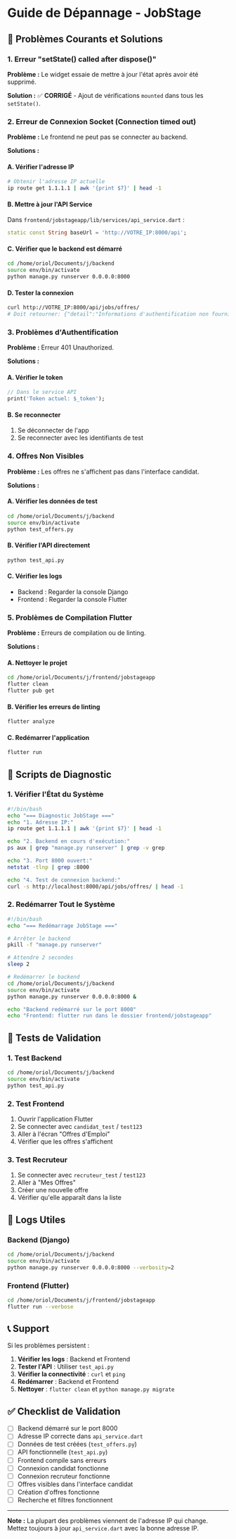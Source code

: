 # Guide de Dépannage - JobStage

## 🚨 Problèmes Courants et Solutions

### 1. Erreur "setState() called after dispose()"

**Problème :** Le widget essaie de mettre à jour l'état après avoir été supprimé.

**Solution :** ✅ **CORRIGÉ** - Ajout de vérifications `mounted` dans tous les `setState()`.

### 2. Erreur de Connexion Socket (Connection timed out)

**Problème :** Le frontend ne peut pas se connecter au backend.

**Solutions :**

#### A. Vérifier l'adresse IP
```bash
# Obtenir l'adresse IP actuelle
ip route get 1.1.1.1 | awk '{print $7}' | head -1
```

#### B. Mettre à jour l'API Service
Dans `frontend/jobstageapp/lib/services/api_service.dart` :
```dart
static const String baseUrl = 'http://VOTRE_IP:8000/api';
```

#### C. Vérifier que le backend est démarré
```bash
cd /home/oriol/Documents/j/backend
source env/bin/activate
python manage.py runserver 0.0.0.0:8000
```

#### D. Tester la connexion
```bash
curl http://VOTRE_IP:8000/api/jobs/offres/
# Doit retourner: {"detail":"Informations d'authentification non fournies."}
```

### 3. Problèmes d'Authentification

**Problème :** Erreur 401 Unauthorized.

**Solutions :**

#### A. Vérifier le token
```dart
// Dans le service API
print('Token actuel: $_token');
```

#### B. Se reconnecter
1. Se déconnecter de l'app
2. Se reconnecter avec les identifiants de test

### 4. Offres Non Visibles

**Problème :** Les offres ne s'affichent pas dans l'interface candidat.

**Solutions :**

#### A. Vérifier les données de test
```bash
cd /home/oriol/Documents/j/backend
source env/bin/activate
python test_offers.py
```

#### B. Vérifier l'API directement
```bash
python test_api.py
```

#### C. Vérifier les logs
- Backend : Regarder la console Django
- Frontend : Regarder la console Flutter

### 5. Problèmes de Compilation Flutter

**Problème :** Erreurs de compilation ou de linting.

**Solutions :**

#### A. Nettoyer le projet
```bash
cd /home/oriol/Documents/j/frontend/jobstageapp
flutter clean
flutter pub get
```

#### B. Vérifier les erreurs de linting
```bash
flutter analyze
```

#### C. Redémarrer l'application
```bash
flutter run
```

## 🔧 Scripts de Diagnostic

### 1. Vérifier l'État du Système
```bash
#!/bin/bash
echo "=== Diagnostic JobStage ==="
echo "1. Adresse IP:"
ip route get 1.1.1.1 | awk '{print $7}' | head -1

echo "2. Backend en cours d'exécution:"
ps aux | grep "manage.py runserver" | grep -v grep

echo "3. Port 8000 ouvert:"
netstat -tlnp | grep :8000

echo "4. Test de connexion backend:"
curl -s http://localhost:8000/api/jobs/offres/ | head -1
```

### 2. Redémarrer Tout le Système
```bash
#!/bin/bash
echo "=== Redémarrage JobStage ==="

# Arrêter le backend
pkill -f "manage.py runserver"

# Attendre 2 secondes
sleep 2

# Redémarrer le backend
cd /home/oriol/Documents/j/backend
source env/bin/activate
python manage.py runserver 0.0.0.0:8000 &

echo "Backend redémarré sur le port 8000"
echo "Frontend: flutter run dans le dossier frontend/jobstageapp"
```

## 📱 Tests de Validation

### 1. Test Backend
```bash
cd /home/oriol/Documents/j/backend
source env/bin/activate
python test_api.py
```

### 2. Test Frontend
1. Ouvrir l'application Flutter
2. Se connecter avec `candidat_test` / `test123`
3. Aller à l'écran "Offres d'Emploi"
4. Vérifier que les offres s'affichent

### 3. Test Recruteur
1. Se connecter avec `recruteur_test` / `test123`
2. Aller à "Mes Offres"
3. Créer une nouvelle offre
4. Vérifier qu'elle apparaît dans la liste

## 🐛 Logs Utiles

### Backend (Django)
```bash
cd /home/oriol/Documents/j/backend
source env/bin/activate
python manage.py runserver 0.0.0.0:8000 --verbosity=2
```

### Frontend (Flutter)
```bash
cd /home/oriol/Documents/j/frontend/jobstageapp
flutter run --verbose
```

## 📞 Support

Si les problèmes persistent :

1. **Vérifier les logs** : Backend et Frontend
2. **Tester l'API** : Utiliser `test_api.py`
3. **Vérifier la connectivité** : `curl` et `ping`
4. **Redémarrer** : Backend et Frontend
5. **Nettoyer** : `flutter clean` et `python manage.py migrate`

## ✅ Checklist de Validation

- [ ] Backend démarré sur le port 8000
- [ ] Adresse IP correcte dans `api_service.dart`
- [ ] Données de test créées (`test_offers.py`)
- [ ] API fonctionnelle (`test_api.py`)
- [ ] Frontend compile sans erreurs
- [ ] Connexion candidat fonctionne
- [ ] Connexion recruteur fonctionne
- [ ] Offres visibles dans l'interface candidat
- [ ] Création d'offres fonctionne
- [ ] Recherche et filtres fonctionnent

---

**Note :** La plupart des problèmes viennent de l'adresse IP qui change. Mettez toujours à jour `api_service.dart` avec la bonne adresse IP.

